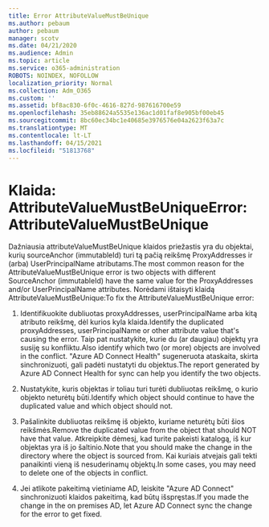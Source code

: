 ```yaml
---
title: Error AttributeValueMustBeUnique
ms.author: pebaum
author: pebaum
manager: scotv
ms.date: 04/21/2020
ms.audience: Admin
ms.topic: article
ms.service: o365-administration
ROBOTS: NOINDEX, NOFOLLOW
localization_priority: Normal
ms.collection: Adm_O365
ms.custom: ''
ms.assetid: bf8ac830-6f0c-4616-827d-987616700e59
ms.openlocfilehash: 35eb88624a5535e136ac1d01faf8e905bf00eb45
ms.sourcegitcommit: 8bc60ec34bc1e40685e3976576e04a2623f63a7c
ms.translationtype: MT
ms.contentlocale: lt-LT
ms.lasthandoff: 04/15/2021
ms.locfileid: "51813768"
---
```

# <a name="error-attributevaluemustbeunique"></a><span data-ttu-id="44e87-102">Klaida: AttributeValueMustBeUnique</span><span class="sxs-lookup"><span data-stu-id="44e87-102">Error: AttributeValueMustBeUnique</span></span>

<span data-ttu-id="44e87-103">Dažniausia attributeValueMustBeUnique klaidos priežastis yra du objektai, kurių sourceAnchor (immutableId) turi tą pačią reikšmę ProxyAddresses ir (arba) UserPrincipalName atributams.</span><span class="sxs-lookup"><span data-stu-id="44e87-103">The most common reason for the AttributeValueMustBeUnique error is two objects with different SourceAnchor (immutableId) have the same value for the ProxyAddresses and/or UserPrincipalName attributes.</span></span> <span data-ttu-id="44e87-104">Norėdami ištaisyti klaidą AttributeValueMustBeUnique:</span><span class="sxs-lookup"><span data-stu-id="44e87-104">To fix the AttributeValueMustBeUnique error:</span></span>
  
1. <span data-ttu-id="44e87-105">Identifikuokite dubliuotas proxyAddresses, userPrincipalName arba kitą atributo reikšmę, dėl kurios kyla klaida.</span><span class="sxs-lookup"><span data-stu-id="44e87-105">Identify the duplicated proxyAddresses, userPrincipalName or other attribute value that's causing the error.</span></span> <span data-ttu-id="44e87-106">Taip pat nustatykite, kurie du (ar daugiau) objektų yra susiję su konfliktu.</span><span class="sxs-lookup"><span data-stu-id="44e87-106">Also identify which two (or more) objects are involved in the conflict.</span></span> <span data-ttu-id="44e87-107">"Azure AD Connect Health" sugeneruota ataskaita, skirta sinchronizuoti, gali padėti nustatyti du objektus.</span><span class="sxs-lookup"><span data-stu-id="44e87-107">The report generated by Azure AD Connect Health for sync can help you identify the two objects.</span></span>
    
2. <span data-ttu-id="44e87-108">Nustatykite, kuris objektas ir toliau turi turėti dubliuotas reikšmę, o kurio objekto neturėtų būti.</span><span class="sxs-lookup"><span data-stu-id="44e87-108">Identify which object should continue to have the duplicated value and which object should not.</span></span>
    
3. <span data-ttu-id="44e87-109">Pašalinkite dubliuotas reikšmę iš objekto, kuriame neturėtų būti šios reikšmės.</span><span class="sxs-lookup"><span data-stu-id="44e87-109">Remove the duplicated value from the object that should NOT have that value.</span></span> <span data-ttu-id="44e87-110">Atkreipkite dėmesį, kad turite pakeisti katalogą, iš kur objektas yra iš jo šaltinio.</span><span class="sxs-lookup"><span data-stu-id="44e87-110">Note that you should make the change in the directory where the object is sourced from.</span></span> <span data-ttu-id="44e87-111">Kai kuriais atvejais gali tekti panaikinti vieną iš nesuderinamų objektų.</span><span class="sxs-lookup"><span data-stu-id="44e87-111">In some cases, you may need to delete one of the objects in conflict.</span></span>
    
4. <span data-ttu-id="44e87-112">Jei atlikote pakeitimą vietiniame AD, leiskite "Azure AD Connect" sinchronizuoti klaidos pakeitimą, kad būtų išspręstas.</span><span class="sxs-lookup"><span data-stu-id="44e87-112">If you made the change in the on premises AD, let Azure AD Connect sync the change for the error to get fixed.</span></span>
    

